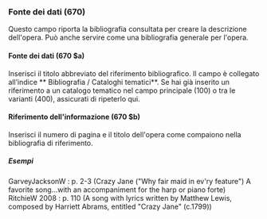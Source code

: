 ### Fonte dei dati (670)
Questo campo riporta la bibliografia consultata per creare la descrizione dell'opera. Può anche servire come una bibliografia generale per l'opera.

#### Fonte dei dati (670 $a)
Inserisci il titolo abbreviato del riferimento bibliografico. Il campo è collegato all’indice ** Bibliografia / Cataloghi tematici**. Se hai già inserito un riferimento a un catalogo tematico nel campo principale (100) o tra le varianti (400), assicurati di ripeterlo qui.

#### Riferimento dell'informazione (670 $b)
Inserisci il numero di pagina e il titolo dell'opera come compaiono nella bibliografia di riferimento.

##### Esempi  
GarveyJacksonW : p. 2-3 (Crazy Jane ("Why fair maid in ev'ry feature") A favorite song...with an accompaniment for the harp or piano forte)  
RitchieW 2008 : p. 110 (A song with lyrics written by Matthew Lewis, composed by Harriett Abrams, entitled "Crazy Jane" (c.1799))
